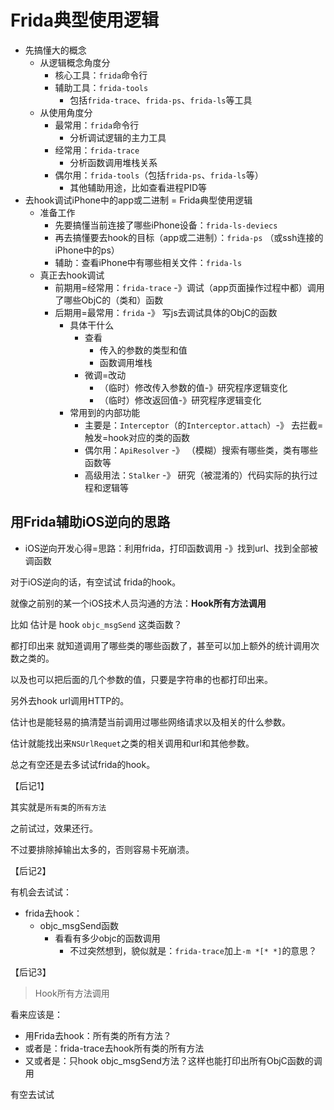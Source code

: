 # Frida典型使用逻辑

* 先搞懂大的概念
  * 从逻辑概念角度分
    * 核心工具：`frida`命令行
    * 辅助工具：`frida-tools`
      * 包括`frida-trace`、`frida-ps`、`frida-ls`等工具
  * 从使用角度分
    * 最常用：`frida`命令行
      * 分析调试逻辑的主力工具
    * 经常用：`frida-trace`
      * 分析函数调用堆栈关系
    * 偶尔用：`frida-tools`（包括`frida-ps`、`frida-ls`等）
      * 其他辅助用途，比如查看进程PID等
* 去hook调试iPhone中的app或二进制 = Frida典型使用逻辑
  * 准备工作
    * 先要搞懂当前连接了哪些iPhone设备：`frida-ls-deviecs`
    * 再去搞懂要去hook的目标（app或二进制）：`frida-ps` （或ssh连接的iPhone中的ps）
    * 辅助：查看iPhone中有哪些相关文件：`frida-ls`
  * 真正去hook调试
    * 前期用=经常用：`frida-trace` -》调试（app页面操作过程中都）调用了哪些ObjC的（类和）函数
    * 后期用=最常用：`frida` -》 写js去调试具体的ObjC的函数
      * 具体干什么
        * 查看
          * 传入的参数的类型和值
          * 函数调用堆栈
        * 微调=改动
          * （临时）修改传入参数的值-》研究程序逻辑变化
          * （临时）修改返回值-》研究程序逻辑变化
      * 常用到的内部功能
        * 主要是：`Interceptor`（的`Interceptor.attach`）-》 去拦截=触发=hook对应的类的函数
        * 偶尔用：`ApiResolver` -》 （模糊）搜索有哪些类，类有哪些函数等
        * 高级用法：`Stalker` -》 研究（被混淆的）代码实际的执行过程和逻辑等

## 用Frida辅助iOS逆向的思路

* iOS逆向开发心得=思路：利用frida，打印函数调用 -》找到url、找到全部被调函数

对于iOS逆向的话，有空试试 frida的hook。

就像之前别的某一个iOS技术人员沟通的方法：**Hook所有方法调用**

比如 估计是 hook `objc_msgSend` 这类函数？

都打印出来 就知道调用了哪些类的哪些函数了，甚至可以加上额外的统计调用次数之类的。

以及也可以把后面的几个参数的值，只要是字符串的也都打印出来。

另外去hook url调用HTTP的。

估计也是能轻易的搞清楚当前调用过哪些网络请求以及相关的什么参数。

估计就能找出来`NSUrlRequet`之类的相关调用和url和其他参数。

总之有空还是去多试试frida的hook。

【后记1】

其实就是`所有类`的`所有方法`

之前试过，效果还行。

不过要排除掉输出太多的，否则容易卡死崩溃。

【后记2】

有机会去试试：

* frida去hook：
  * objc_msgSend函数
    * 看看有多少objc的函数调用
      * 不过突然想到，貌似就是：`frida-trace`加上`-m *[* *]`的意思？

【后记3】
> Hook所有方法调用

看来应该是：

* 用Frida去hook：所有类的所有方法？
* 或者是：frida-trace去hook所有类的所有方法
* 又或者是：只hook objc_msgSend方法？这样也能打印出所有ObjC函数的调用

有空去试试
